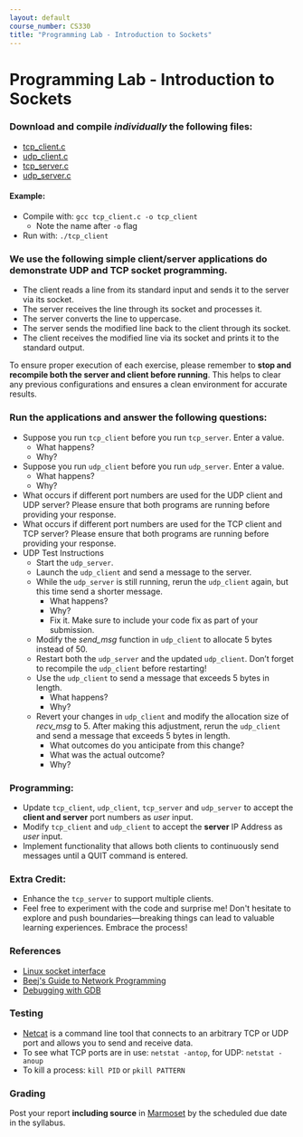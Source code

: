 ```yaml
---
layout: default
course_number: CS330
title: "Programming Lab - Introduction to Sockets"
---
```


# Programming Lab - Introduction to Sockets

### Download and compile _individually_ the following files:
  - [tcp_client.c](files/tcp_client.c)
  - [udp_client.c](files/udp_client.c)
  - [tcp_server.c](files/tcp_server.c)
  - [udp_server.c](files/udp_server.c)

#### Example:
  - Compile with: ```gcc tcp_client.c -o tcp_client``` 
    - Note the name after ```-o``` flag 
  - Run with: ```./tcp_client```

### We use the following simple client/server applications do demonstrate UDP and TCP socket programming.
  - The client reads a line from its standard input and sends it to the server via its socket.
  - The server receives the line through its socket and processes it.
  - The server converts the line to uppercase.
  - The server sends the modified line back to the client through its socket.
  - The client receives the modified line via its socket and prints it to the standard output.
  
To ensure proper execution of each exercise, please remember to __stop and recompile both the server and client before running__. This helps to clear any previous configurations and ensures a clean environment for accurate results.

### Run the applications and answer the following questions:
  - Suppose you run `tcp_client` before you run `tcp_server`. Enter a value.
    - What happens?
    - Why?
  - Suppose you run `udp_client` before you run `udp_server`. Enter a value.
    - What happens?
    - Why?
  - What occurs if different port numbers are used for the UDP client and UDP server? Please ensure that both programs are running before providing your response. 
  - What occurs if different port numbers are used for the TCP client and TCP server? Please ensure that both programs are running before providing your response. 
  - UDP Test Instructions
    - Start the `udp_server`.
    - Launch the `udp_client` and send a message to the server.
    - While the `udp_server` is still running, rerun the `udp_client` again, but this time send a shorter message.
      - What happens?
      - Why?
      - Fix it. Make sure to include your code fix as part of your submission. 
    - Modify the _send_msg_ function in `udp_client` to allocate 5 bytes instead of 50.
    - Restart both the `udp_server` and the updated `udp_client`. Don’t forget to recompile the `udp_client` before restarting!
    - Use the `udp_client` to send a message that exceeds 5 bytes in length.
      - What happens?
      - Why?
    - Revert your changes in `udp_client` and modify the allocation size of _recv_msg_ to 5. After making this adjustment, rerun the `udp_client` and send a message that exceeds 5 bytes in length.
      - What outcomes do you anticipate from this change?
      - What was the actual outcome? 
      - Why?

### Programming: 
  - Update `tcp_client`, `udp_client`, `tcp_server` and `udp_server` to accept the **client and server** port numbers as _user_ input.
  - Modify `tcp_client` and `udp_client` to accept the **server** IP Address as _user_ input.
  - Implement functionality that allows both clients to continuously send messages until a QUIT command is entered.
 
### Extra Credit:  
  - Enhance the `tcp_server` to support multiple clients.
  - Feel free to experiment with the code and surprise me! Don't hesitate to explore and push boundaries—breaking things can lead to valuable learning experiences. Embrace the process!

### References
  - [Linux socket interface](https://linux.die.net/man/7/socket)
  - [Beej's Guide to Network Programming](https://beej.us/guide/bgnet/html/)
  - [Debugging with GDB](https://ftp.gnu.org/old-gnu/Manuals/gdb/html_node/gdb_toc.html)

### Testing
  - [Netcat](http://netcat.sourceforge.net/) is a command line tool that connects to an arbitrary TCP or UDP port and allows you to send and receive data.
  - To see what TCP ports are in use: ```netstat -antop```, for UDP: ```netstat -anoup```
  - To kill a process: ```kill PID``` or ```pkill PATTERN```

### Grading
Post your report __including source__ in [Marmoset](https://cs.ycp.edu/marmoset) by the scheduled due date in the syllabus.
